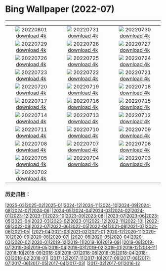 # Bing Wallpaper (2022-07)
**************
| | | |
| :----: | :----: | :----: |
| ![](https://www.bing.com/th?id=OHR.NoctilucentClouds_EN-CA1117436329_1920x1080.jpg) 20220801 [download 4k](https://www.bing.com/th?id=OHR.NoctilucentClouds_EN-CA1117436329_UHD.jpg) | ![](https://www.bing.com/th?id=OHR.FiordlandRainforest_EN-CA0972216564_1920x1080.jpg) 20220731 [download 4k](https://www.bing.com/th?id=OHR.FiordlandRainforest_EN-CA0972216564_UHD.jpg) | ![](https://www.bing.com/th?id=OHR.FourTigresses_EN-CA0727642933_1920x1080.jpg) 20220730 [download 4k](https://www.bing.com/th?id=OHR.FourTigresses_EN-CA0727642933_UHD.jpg) |
| ![](https://www.bing.com/th?id=OHR.TobermoryRocks_EN-CA2287983314_1920x1080.jpg) 20220729 [download 4k](https://www.bing.com/th?id=OHR.TobermoryRocks_EN-CA2287983314_UHD.jpg) | ![](https://www.bing.com/th?id=OHR.NabateanTomb_EN-CA5668625220_1920x1080.jpg) 20220728 [download 4k](https://www.bing.com/th?id=OHR.NabateanTomb_EN-CA5668625220_UHD.jpg) | ![](https://www.bing.com/th?id=OHR.MangroveDay_EN-CA5528092528_1920x1080.jpg) 20220727 [download 4k](https://www.bing.com/th?id=OHR.MangroveDay_EN-CA5528092528_UHD.jpg) |
| ![](https://www.bing.com/th?id=OHR.MGRBrighton_EN-CA5317256826_1920x1080.jpg) 20220726 [download 4k](https://www.bing.com/th?id=OHR.MGRBrighton_EN-CA5317256826_UHD.jpg) | ![](https://www.bing.com/th?id=OHR.AmeliaEarhart_EN-CA9720878110_1920x1080.jpg) 20220725 [download 4k](https://www.bing.com/th?id=OHR.AmeliaEarhart_EN-CA9720878110_UHD.jpg) | ![](https://www.bing.com/th?id=OHR.FoxgloveHawkmoth_EN-CA4802718857_1920x1080.jpg) 20220724 [download 4k](https://www.bing.com/th?id=OHR.FoxgloveHawkmoth_EN-CA4802718857_UHD.jpg) |
| ![](https://www.bing.com/th?id=OHR.SGIMontenegro_EN-CA4644076669_1920x1080.jpg) 20220723 [download 4k](https://www.bing.com/th?id=OHR.SGIMontenegro_EN-CA4644076669_UHD.jpg) | ![](https://www.bing.com/th?id=OHR.AbbeyGardens_EN-CA4408483942_1920x1080.jpg) 20220722 [download 4k](https://www.bing.com/th?id=OHR.AbbeyGardens_EN-CA4408483942_UHD.jpg) | ![](https://www.bing.com/th?id=OHR.MoonPhases_EN-CA4233080248_1920x1080.jpg) 20220721 [download 4k](https://www.bing.com/th?id=OHR.MoonPhases_EN-CA4233080248_UHD.jpg) |
| ![](https://www.bing.com/th?id=OHR.TwoJackLake_EN-CA6372397264_1920x1080.jpg) 20220720 [download 4k](https://www.bing.com/th?id=OHR.TwoJackLake_EN-CA6372397264_UHD.jpg) | ![](https://www.bing.com/th?id=OHR.OmijimaIsland_EN-CA4120319818_1920x1080.jpg) 20220719 [download 4k](https://www.bing.com/th?id=OHR.OmijimaIsland_EN-CA4120319818_UHD.jpg) | ![](https://www.bing.com/th?id=OHR.CoyoteButtes_EN-CA4001824165_1920x1080.jpg) 20220718 [download 4k](https://www.bing.com/th?id=OHR.CoyoteButtes_EN-CA4001824165_UHD.jpg) |
| ![](https://www.bing.com/th?id=OHR.AmericanGoldfinch_EN-CA3873335192_1920x1080.jpg) 20220717 [download 4k](https://www.bing.com/th?id=OHR.AmericanGoldfinch_EN-CA3873335192_UHD.jpg) | ![](https://www.bing.com/th?id=OHR.Arrone_EN-CA3738047256_1920x1080.jpg) 20220716 [download 4k](https://www.bing.com/th?id=OHR.Arrone_EN-CA3738047256_UHD.jpg) | ![](https://www.bing.com/th?id=OHR.BabyLemons_EN-CA3596946863_1920x1080.jpg) 20220715 [download 4k](https://www.bing.com/th?id=OHR.BabyLemons_EN-CA3596946863_UHD.jpg) |
| ![](https://www.bing.com/th?id=OHR.BasaltGiants_EN-CA3440264817_1920x1080.jpg) 20220714 [download 4k](https://www.bing.com/th?id=OHR.BasaltGiants_EN-CA3440264817_UHD.jpg) | ![](https://www.bing.com/th?id=OHR.SpiralHill_EN-CA3284860853_1920x1080.jpg) 20220713 [download 4k](https://www.bing.com/th?id=OHR.SpiralHill_EN-CA3284860853_UHD.jpg) | ![](https://www.bing.com/th?id=OHR.BarcelonaPop_EN-CA3173324613_1920x1080.jpg) 20220712 [download 4k](https://www.bing.com/th?id=OHR.BarcelonaPop_EN-CA3173324613_UHD.jpg) |
| ![](https://www.bing.com/th?id=OHR.OludenizTurkey_EN-CA3003079652_1920x1080.jpg) 20220711 [download 4k](https://www.bing.com/th?id=OHR.OludenizTurkey_EN-CA3003079652_UHD.jpg) | ![](https://www.bing.com/th?id=OHR.DolomitesMW_EN-CA2897586503_1920x1080.jpg) 20220710 [download 4k](https://www.bing.com/th?id=OHR.DolomitesMW_EN-CA2897586503_UHD.jpg) | ![](https://www.bing.com/th?id=OHR.StampedeBand_EN-CA3607523189_1920x1080.jpg) 20220709 [download 4k](https://www.bing.com/th?id=OHR.StampedeBand_EN-CA3607523189_UHD.jpg) |
| ![](https://www.bing.com/th?id=OHR.HecetaHead_EN-CA6158400996_1920x1080.jpg) 20220708 [download 4k](https://www.bing.com/th?id=OHR.HecetaHead_EN-CA6158400996_UHD.jpg) | ![](https://www.bing.com/th?id=OHR.KissingPuffins_EN-CA2404199050_1920x1080.jpg) 20220707 [download 4k](https://www.bing.com/th?id=OHR.KissingPuffins_EN-CA2404199050_UHD.jpg) | ![](https://www.bing.com/th?id=OHR.FannetteIsland_EN-CA2326208339_1920x1080.jpg) 20220706 [download 4k](https://www.bing.com/th?id=OHR.FannetteIsland_EN-CA2326208339_UHD.jpg) |
| ![](https://www.bing.com/th?id=OHR.SharavatiBridge_EN-CA1959630456_1920x1080.jpg) 20220705 [download 4k](https://www.bing.com/th?id=OHR.SharavatiBridge_EN-CA1959630456_UHD.jpg) | ![](https://www.bing.com/th?id=OHR.SummerDogs_EN-CA1820596669_1920x1080.jpg) 20220704 [download 4k](https://www.bing.com/th?id=OHR.SummerDogs_EN-CA1820596669_UHD.jpg) | ![](https://www.bing.com/th?id=OHR.HalfwayDay_EN-CA1603172299_1920x1080.jpg) 20220703 [download 4k](https://www.bing.com/th?id=OHR.HalfwayDay_EN-CA1603172299_UHD.jpg) |
| ![](https://www.bing.com/th?id=OHR.OttawaRiver_EN-CA6009390564_1920x1080.jpg) 20220702 [download 4k](https://www.bing.com/th?id=OHR.OttawaRiver_EN-CA6009390564_UHD.jpg) |  |  |

### 历史归档：

|[2025-03](bing/2025-03/2025-03.md)|[2025-02](bing/2025-02/2025-02.md)|[2025-01](bing/2025-01/2025-01.md)|[2024-12](bing/2024-12/2024-12.md)|[2024-11](bing/2024-11/2024-11.md)|[2024-10](bing/2024-10/2024-10.md)|[2024-09](bing/2024-09/2024-09.md)|[2024-08](bing/2024-08/2024-08.md)|[2024-07](bing/2024-07/2024-07.md)|[2024-06](bing/2024-06/2024-06.md)|
|[2024-05](bing/2024-05/2024-05.md)|[2024-04](bing/2024-04/2024-04.md)|[2024-03](bing/2024-03/2024-03.md)|[2024-02](bing/2024-02/2024-02.md)|[2024-01](bing/2024-01/2024-01.md)|[2023-12](bing/2023-12/2023-12.md)|[2023-11](bing/2023-11/2023-11.md)|[2023-10](bing/2023-10/2023-10.md)|[2023-09](bing/2023-09/2023-09.md)|[2023-08](bing/2023-08/2023-08.md)|
|[2023-07](bing/2023-07/2023-07.md)|[2023-06](bing/2023-06/2023-06.md)|[2023-05](bing/2023-05/2023-05.md)|[2023-04](bing/2023-04/2023-04.md)|[2023-03](bing/2023-03/2023-03.md)|[2023-02](bing/2023-02/2023-02.md)|[2023-01](bing/2023-01/2023-01.md)|[2022-12](bing/2022-12/2022-12.md)|[2022-11](bing/2022-11/2022-11.md)|[2022-10](bing/2022-10/2022-10.md)|
|[2022-09](bing/2022-09/2022-09.md)|[2022-08](bing/2022-08/2022-08.md)|[2022-07](bing/2022-07/2022-07.md)|[2022-06](bing/2022-06/2022-06.md)|[2022-05](bing/2022-05/2022-05.md)|[2022-04](bing/2022-04/2022-04.md)|[2021-08](bing/2021-08/2021-08.md)|[2021-07](bing/2021-07/2021-07.md)|[2021-06](bing/2021-06/2021-06.md)|[2021-05](bing/2021-05/2021-05.md)|
|[2021-04](bing/2021-04/2021-04.md)|[2021-03](bing/2021-03/2021-03.md)|[2021-02](bing/2021-02/2021-02.md)|[2021-01](bing/2021-01/2021-01.md)|[2020-12](bing/2020-12/2020-12.md)|[2020-11](bing/2020-11/2020-11.md)|[2020-10](bing/2020-10/2020-10.md)|[2020-09](bing/2020-09/2020-09.md)|[2020-08](bing/2020-08/2020-08.md)|[2020-07](bing/2020-07/2020-07.md)|
|[2020-06](bing/2020-06/2020-06.md)|[2020-05](bing/2020-05/2020-05.md)|[2020-04](bing/2020-04/2020-04.md)|[2020-03](bing/2020-03/2020-03.md)|[2020-02](bing/2020-02/2020-02.md)|[2020-01](bing/2020-01/2020-01.md)|[2019-12](bing/2019-12/2019-12.md)|[2019-11](bing/2019-11/2019-11.md)|[2019-10](bing/2019-10/2019-10.md)|[2019-09](bing/2019-09/2019-09.md)|
|[2019-08](bing/2019-08/2019-08.md)|[2019-07](bing/2019-07/2019-07.md)|[2019-06](bing/2019-06/2019-06.md)|[2019-05](bing/2019-05/2019-05.md)|[2019-04](bing/2019-04/2019-04.md)|[2019-03](bing/2019-03/2019-03.md)|[2019-02](bing/2019-02/2019-02.md)|[2019-01](bing/2019-01/2019-01.md)|[2018-12](bing/2018-12/2018-12.md)|[2018-11](bing/2018-11/2018-11.md)|
|[2018-10](bing/2018-10/2018-10.md)|[2018-09](bing/2018-09/2018-09.md)|[2018-08](bing/2018-08/2018-08.md)|[2018-07](bing/2018-07/2018-07.md)|[2018-06](bing/2018-06/2018-06.md)|[2018-05](bing/2018-05/2018-05.md)|[2018-04](bing/2018-04/2018-04.md)|[2018-03](bing/2018-03/2018-03.md)|[2018-02](bing/2018-02/2018-02.md)|[2018-01](bing/2018-01/2018-01.md)|
|[2017-12](bing/2017-12/2017-12.md)|[2017-11](bing/2017-11/2017-11.md)|[2017-10](bing/2017-10/2017-10.md)|[2017-09](bing/2017-09/2017-09.md)|[2017-08](bing/2017-08/2017-08.md)|[2017-07](bing/2017-07/2017-07.md)|[2017-06](bing/2017-06/2017-06.md)|[2017-05](bing/2017-05/2017-05.md)|[2017-04](bing/2017-04/2017-04.md)|[2017-03](bing/2017-03/2017-03.md)|
|[2017-02](bing/2017-02/2017-02.md)|[2017-01](bing/2017-01/2017-01.md)|[2016-12](bing/2016-12/2016-12.md)